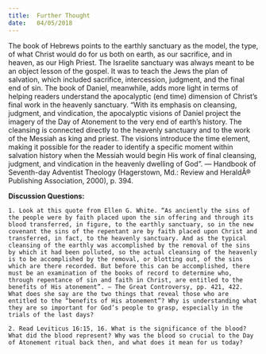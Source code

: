 ```yaml
---
title:  Further Thought
date:   04/05/2018
---
```


The book of Hebrews points to the earthly sanctuary as the model, the type, of what Christ would do for us both on earth, as our sacrifice, and in heaven, as our High Priest. The Israelite sanctuary was always meant to be an object lesson of the gospel. It was to teach the Jews the plan of salvation, which included sacrifice, intercession, judgment, and the final end of sin. The book of Daniel, meanwhile, adds more light in terms of helping readers understand the apocalyptic (end time) dimension of Christ’s final work in the heavenly sanctuary. “With its emphasis on cleansing, judgment, and vindication, the apocalyptic visions of Daniel project the imagery of the Day of Atonement to the very end of earth’s history. The cleansing is connected directly to the heavenly sanctuary and to the work of the Messiah as king and priest. The visions introduce the time element, making it possible for the reader to identify a specific moment within salvation history when the Messiah would begin His work of final cleansing, judgment, and vindication in the heavenly dwelling of God”. — Handbook of Seventh-day Adventist Theology (Hagerstown, Md.: Review and HeraldÂ® Publishing Association, 2000), p. 394.

**Discussion Questions:**

`1. Look at this quote from Ellen G. White. “As anciently the sins of the people were by faith placed upon the sin offering and through its blood transferred, in figure, to the earthly sanctuary, so in the new covenant the sins of the repentant are by faith placed upon Christ and transferred, in fact, to the heavenly sanctuary. And as the typical cleansing of the earthly was accomplished by the removal of the sins by which it had been polluted, so the actual cleansing of the heavenly is to be accomplished by the removal, or blotting out, of the sins which are there recorded. But before this can be accomplished, there must be an examination of the books of record to determine who, through repentance of sin and faith in Christ, are entitled to the benefits of His atonement”. — The Great Controversy, pp. 421, 422. What does she say are the two things that reveal those who are entitled to the “benefits of His atonement”? Why is understanding what they are so important for God’s people to grasp, especially in the trials of the last days?`

`2. Read Leviticus 16:15, 16. What is the significance of the blood? What did the blood represent? Why was the blood so crucial to the Day of Atonement ritual back then, and what does it mean for us today?`
